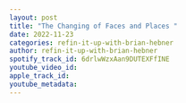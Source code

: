 ```yaml
---
layout: post
title: "The Changing of Faces and Places "
date: 2022-11-23
categories: refin-it-up-with-brian-hebner
author: refin-it-up-with-brian-hebner
spotify_track_id: 6drlwWzxAan9DUTEXFfINE
youtube_video_id: 
apple_track_id: 
youtube_metadata: 
---
```

